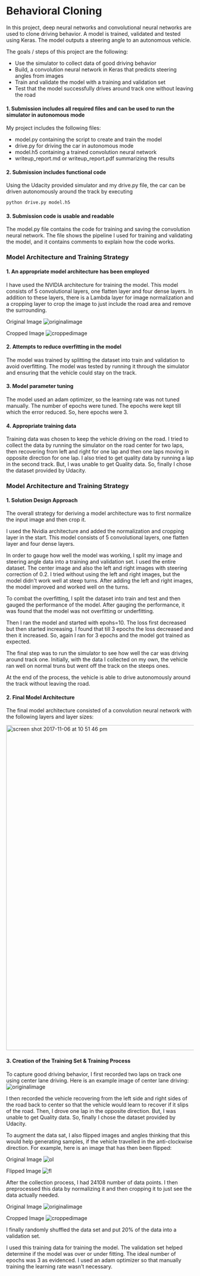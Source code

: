 # Behavioral Cloning

In this project, deep neural networks and convolutional neural networks are used to clone driving behavior. A model is trained, validated and tested using Keras. The model outputs a steering angle to an autonomous vehicle.

The goals / steps of this project are the following:
* Use the simulator to collect data of good driving behavior
* Build, a convolution neural network in Keras that predicts steering angles from images
* Train and validate the model with a training and validation set
* Test that the model successfully drives around track one without leaving the road

#### 1. Submission includes all required files and can be used to run the simulator in autonomous mode

My project includes the following files:
* model.py containing the script to create and train the model
* drive.py for driving the car in autonomous mode
* model.h5 containing a trained convolution neural network 
* writeup_report.md or writeup_report.pdf summarizing the results

#### 2. Submission includes functional code
Using the Udacity provided simulator and my drive.py file, the car can be driven autonomously around the track by executing 
```sh
python drive.py model.h5
```

#### 3. Submission code is usable and readable

The model.py file contains the code for training and saving the convolution neural network. The file shows the pipeline I used for training and validating the model, and it contains comments to explain how the code works.

### Model Architecture and Training Strategy

#### 1. An appropriate model architecture has been employed
I have used the NVIDIA architecture for training the model. This model consists of 5 convolutional layers, one flatten layer and four dense layers. In addition to these layers, there is a Lambda layer for image normalization and a cropping layer to crop the image to just include the road area and remove the surrounding.

Original Image
![originalimage](https://user-images.githubusercontent.com/20146538/32481374-ea4498c6-c347-11e7-82ef-494b3b17d5fe.png)

Cropped Image
![croppedimage](https://user-images.githubusercontent.com/20146538/32481376-eb368988-c347-11e7-841c-f41e99922582.png)

#### 2. Attempts to reduce overfitting in the model

The model was trained by splitting the dataset into train and validation to avoid overfitting. The model was tested by running it through the simulator and ensuring that the vehicle could stay on the track. 

#### 3. Model parameter tuning

The model used an adam optimizer, so the learning rate was not tuned manually. The number of epochs were tuned. The epochs were kept till which the error reduced. So, here epochs were 3.

#### 4. Appropriate training data

Training data was chosen to keep the vehicle driving on the road. I tried to collect the data by running the simulator on the road center for two laps, then recovering from left and right for one lap and then one laps moving in opposite direction for one lap. I also tried to get quality data by running a lap in the second track. But, I was unable to get Quality data. So, finally I chose the dataset provided by Udacity. 

### Model Architecture and Training Strategy

#### 1. Solution Design Approach

The overall strategy for deriving a model architecture was to first normalize the input image and then crop it.

I used the Nvidia architecture and added the normalization and cropping layer in the start. This model consists of 5 convolutional layers, one flatten layer and four dense layers.

In order to gauge how well the model was working, I split my image and steering angle data into a training and validation set. I used the entire dataset. The center image and also the left and right images with steering correction of 0.2. I tried without using the left and right images, but the model didn't work well at steep turns. After adding the left and right images, the model improved and worked well on the turns.

To combat the overfitting, I split the dataset into train and test and then gauged the performance of the model. After gauging the performance, it was found that the model was not overfitting or underfitting.

Then I ran the model and started with epohs=10. The loss first decreased but then started increasing. I found that till 3 epochs the loss decreased and then it increased. So, again I ran for 3 epochs and the model got trained as expected. 

The final step was to run the simulator to see how well the car was driving around track one. Initially, with the data I collected on my own, the vehicle ran well on normal truns but went off the track on the steeps ones.

At the end of the process, the vehicle is able to drive autonomously around the track without leaving the road.

#### 2. Final Model Architecture

The final model architecture consisted of a convolution neural network with the following layers and layer sizes:

<img width="874" alt="screen shot 2017-11-06 at 10 51 46 pm" src="https://user-images.githubusercontent.com/20146538/32481871-10e4df98-c34a-11e7-96f3-6371e0554036.png">

#### 3. Creation of the Training Set & Training Process

To capture good driving behavior, I first recorded two laps on track one using center lane driving. Here is an example image of center lane driving:
![originalimage](https://user-images.githubusercontent.com/20146538/32481374-ea4498c6-c347-11e7-82ef-494b3b17d5fe.png)
 
I then recorded the vehicle recovering from the left side and right sides of the road back to center so that the vehicle would learn to recover if it slips of the road. Then, I drove one lap in the opposite direction. 
But, I was unable to get Quality data. So, finally I chose the dataset provided by Udacity.

To augment the data sat, I also flipped images and angles thinking that this would help generating samples, if the vehicle travelled in the anti-clockwise direction. For example, here is an image that has then been flipped:

Original Image
![ol](https://user-images.githubusercontent.com/20146538/32482130-26c012c8-c34b-11e7-9734-90a2e0927f33.png)

Flipped Image
![fl](https://user-images.githubusercontent.com/20146538/32482140-2c31db42-c34b-11e7-8196-302eeb0a2416.png)

After the collection process, I had 24108 number of data points. I then preprocessed this data by normalizing it and then cropping it to just see the data actually needed.

Original Image
![originalimage](https://user-images.githubusercontent.com/20146538/32481374-ea4498c6-c347-11e7-82ef-494b3b17d5fe.png)

Cropped Image
![croppedimage](https://user-images.githubusercontent.com/20146538/32481376-eb368988-c347-11e7-841c-f41e99922582.png)


I finally randomly shuffled the data set and put 20% of the data into a validation set. 

I used this training data for training the model. The validation set helped determine if the model was over or under fitting. The ideal number of epochs was 3 as evidenced. I used an adam optimizer so that manually training the learning rate wasn't necessary.
